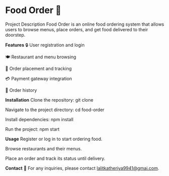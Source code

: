 # Food Order 🍔
Project Description
Food Order is an online food ordering system that allows users to browse menus, place orders, and get food delivered to their doorstep.

**Features**
🔒 User registration and login

🍽️ Restaurant and menu browsing

🛒 Order placement and tracking

💳 Payment gateway integration

📜 Order history

**Installation**
Clone the repository: git clone <repository-url>

Navigate to the project directory: cd food-order

Install dependencies: npm install

Run the project: npm start

**Usage**
Register or log in to start ordering food.

Browse restaurants and their menus.

Place an order and track its status until delivery.

**Contact**
📧 For any inquiries, please contact lalitkatheriya9941@gmai.com.
